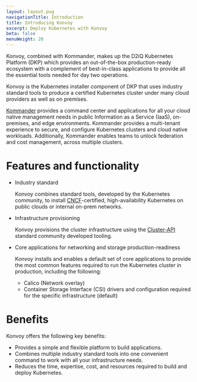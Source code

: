 ```yaml
---
layout: layout.pug
navigationTitle: Introduction
title: Introducing Konvoy
excerpt: Deploy Kubernetes with Konvoy
beta: false
menuWeight: 20
---
```


<!-- markdownlint-disable MD004 MD007 MD025 MD030 -->

Konvoy, combined with Kommander, makes up the D2iQ Kubernetes Platform (DKP) which provides an out-of-the-box production-ready ecosystem with a complement of best-in-class applications to provide all the essential tools needed for day two operations.

Konvoy is the Kubernetes installer component of DKP that uses industry standard tools to produce a certified Kubernetes cluster under many cloud providers as well as on premises.

[Kommander][kommander] provides a command center and applications for all your cloud native management needs in public Information as a Service (IaaS), on-premises, and edge environments.
Kommander provides a multi-tenant experience to secure, and configure Kubernetes clusters and cloud native workloads.
Additionally, Kommander enables teams to unlock federation and cost management, across multiple clusters.

# Features and functionality

- Industry standard

  Konvoy combines standard tools, developed by the Kubernetes community, to install [CNCF][cncf]-certified, high-availability Kubernetes on public clouds or internal on-prem networks.

- Infrastructure provisioning

  Konvoy provisions the cluster infrastructure using the [Cluster-API][cluster-api] standard community developed tooling.

- Core applications for networking and storage production-readiness

    Konvoy installs and enables a default set of core applications to provide the most common features required to run the Kubernetes cluster in production, including the following:

  - Calico (Network overlay)
  - Container Storage Interface (CSI) drivers and configuration required for the specific infrastructure (default)

# Benefits

Konvoy offers the following key benefits:

- Provides a simple and flexible platform to build applications.
- Combines multiple industry standard tools into one convenient command to work with all your infrastructure needs.
- Reduces the time, expertise, cost, and resources required to build and deploy Kubernetes.

[cluster-api]: https://cluster-api.sigs.k8s.io
[cncf]: https://www.cncf.io
[kommander]: https://docs.d2iq.com/dkp/kommander/
